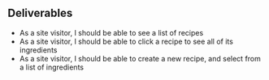 
## Deliverables

- As a site visitor, I should be able to see a list of recipes
- As a site visitor, I should be able to click a recipe to see all of its ingredients
- As a site visitor, I should be able to create a new recipe, and select from a list of ingredients
